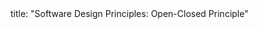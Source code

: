 <frontmatter>
title: "Software Design Principles: Open-Closed Principle"
</frontmatter>

<include src="unit-inPage-asFlat.md" boilerplate />